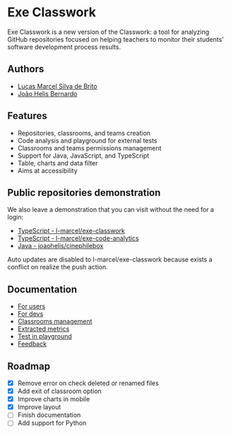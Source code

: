 # Exe Classwork
Exe Classwork is a new version of the Classwork: a tool for analyzing GitHub repositories focused on helping teachers to monitor their students' software development process results.

## Authors
- [Lucas Marcel Silva de Brito](https://www.linkedin.com/in/l-marcel/)
- [João Helis Bernardo](https://www.linkedin.com/in/joaohelis/)

## Features
- Repositories, classrooms, and teams creation
- Code analysis and playground for external tests
- Classrooms and teams permissions management
- Support for Java, JavaScript, and TypeScript
- Table, charts and data filter
- Aims at accessibility

## Public repositories demonstration
We also leave a demonstration that you can visit without the need for a login:

- [TypeScript - l-marcel/exe-classwork](https://exe-classwork.vercel.app/repositories/L-Marcel/exe-classwork)
- [TypeScript - l-marcel/exe-code-analytics](https://exe-classwork.vercel.app/repositories/L-Marcel/exe-code-analytics)
- [Java - joaohelis/cinephilebox](https://exe-classwork.vercel.app/repositories/joaohelis/cinephilebox)

Auto updates are disabled to l-marcel/exe-classwork because exists a conflict on realize the push action.

## Documentation
- [For users](https://l-marcel.gitbook.io/classwork/for-users/first-steps-for-a-common-user)
- [For devs](https://l-marcel.gitbook.io/classwork/for-developers/creating-a-development-environment)
- [Classrooms management](https://l-marcel.gitbook.io/classwork/classrooms/creating-and-managing-a-classroom)
- [Extracted metrics](https://l-marcel.gitbook.io/classwork/analytic-and-metrics/metrics-extracted-of-a-repository)
- [Test in playground](https://exe-code-analytics-playground.vercel.app/)
- [Feedback](https://l-marcel.gitbook.io/classwork/additional/send-your-feedback-for-us)

## Roadmap

- [x] Remove error on check deleted or renamed files
- [x] Add exit of classroom option
- [x] Improve charts in mobile
- [x] Improve layout
- [ ] Finish documentation
- [ ] Add support for Python
